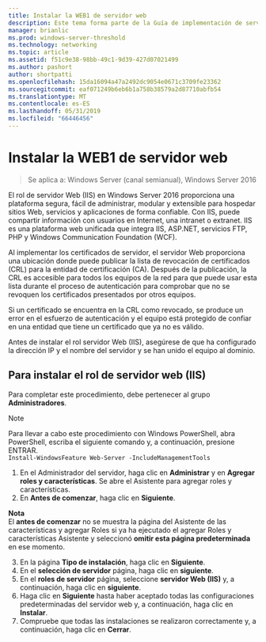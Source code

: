 ```yaml
---
title: Instalar la WEB1 de servidor web
description: Este tema forma parte de la Guía de implementación de servidores de certificados para las implementaciones inalámbricas y cableadas 802.1X
manager: brianlic
ms.prod: windows-server-threshold
ms.technology: networking
ms.topic: article
ms.assetid: f51c9e38-98bb-49c1-9d39-427d07021499
ms.author: pashort
author: shortpatti
ms.openlocfilehash: 15da16094a47a2492dc9054e0671c3709fe23362
ms.sourcegitcommit: eaf071249b6eb6b1a758b38579a2d87710abfb54
ms.translationtype: MT
ms.contentlocale: es-ES
ms.lasthandoff: 05/31/2019
ms.locfileid: "66446456"
---
```

# <a name="install-the-web-server-web1"></a>Instalar la WEB1 de servidor web

>Se aplica a: Windows Server (canal semianual), Windows Server 2016

El rol de servidor Web (IIS) en Windows Server 2016 proporciona una plataforma segura, fácil de administrar, modular y extensible para hospedar sitios Web, servicios y aplicaciones de forma confiable. Con IIS, puede compartir información con usuarios en Internet, una intranet o extranet. IIS es una plataforma web unificada que integra IIS, ASP.NET, servicios FTP, PHP y Windows Communication Foundation (WCF).  

Al implementar los certificados de servidor, el servidor Web proporciona una ubicación donde puede publicar la lista de revocación de certificados (CRL) para la entidad de certificación (CA). Después de la publicación, la CRL es accesible para todos los equipos de la red para que puede usar esta lista durante el proceso de autenticación para comprobar que no se revoquen los certificados presentados por otros equipos.   

Si un certificado se encuentra en la CRL como revocado, se produce un error en el esfuerzo de autenticación y el equipo está protegido de confiar en una entidad que tiene un certificado que ya no es válido.  

Antes de instalar el rol servidor Web (IIS), asegúrese de que ha configurado la dirección IP y el nombre del servidor y se han unido el equipo al dominio.  

## <a name="to-install-the-web-server-iis-server-role"></a>Para instalar el rol de servidor web (IIS)  
Para completar este procedimiento, debe pertenecer al grupo **Administradores**.  

>[!NOTE]  
>Para llevar a cabo este procedimiento con Windows PowerShell, abra PowerShell, escriba el siguiente comando y, a continuación, presione ENTRAR.  
`Install-WindowsFeature Web-Server -IncludeManagementTools`  

1.  En el Administrador del servidor, haga clic en **Administrar** y en **Agregar roles y características**. Se abre el Asistente para agregar roles y características.  
2.  En **Antes de comenzar**, haga clic en **Siguiente**.  

**Nota**   
El **antes de comenzar** no se muestra la página del Asistente de las características y agregar Roles si ya ha ejecutado el agregar Roles y características Asistente y seleccionó **omitir esta página predeterminada** en ese momento.  

3. En la página **Tipo de instalación**, haga clic en **Siguiente**.  
4. En el **selección de servidor** página, haga clic en **siguiente**.  
5. En el **roles de servidor** página, seleccione **servidor Web (IIS)** y, a continuación, haga clic en **siguiente**.  
6. Haga clic en **Siguiente** hasta haber aceptado todas las configuraciones predeterminadas del servidor web y, a continuación, haga clic en **Instalar**.  
7. Compruebe que todas las instalaciones se realizaron correctamente y, a continuación, haga clic en **Cerrar**.
